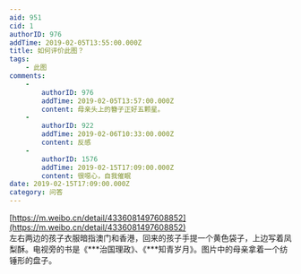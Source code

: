```yaml
---
aid: 951
cid: 1
authorID: 976
addTime: 2019-02-05T13:55:00.000Z
title: 如何评价此图？
tags:
    - 此图
comments:
    -
        authorID: 976
        addTime: 2019-02-05T13:57:00.000Z
        content: 母亲头上的簪子正好五颗星。
    -
        authorID: 922
        addTime: 2019-02-06T10:33:00.000Z
        content: 反感
    -
        authorID: 1576
        addTime: 2019-02-15T17:09:00.000Z
        content: 很噁心，自我催眠
date: 2019-02-15T17:09:00.000Z
category: 问答
---
```


[https://m.weibo.cn/detail/4336081497608852](https://m.weibo.cn/detail/4336081497608852)  
左右两边的孩子衣服暗指澳门和香港，回来的孩子手提一个黄色袋子，上边写着凤梨酥。电视旁的书是《\*\*\*治国理政》、《\*\*\*知青岁月》。图片中的母亲拿着一个纺锤形的盘子。
